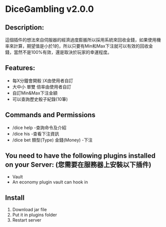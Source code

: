 # DiceGambling v2.0.0

## Description:
這個插件的想法來自伺服器的經濟過度膨脹所以採用系統來回收金錢，如果使用機率來計算，期望值是小於1的，所以只要有Min和Max下注就可以有效的回收金錢，當然不是100%有效，還是取決於玩家的幸運程度。

## Features:
- 每X分鐘會開骰 )X由使用者自訂
- 大中小 單雙 倍率由使用者自訂
- 自訂Min&Max下注金額
- 可以查詢歷史骰子紀錄(10筆)

## Commands and Permissions
- /dice help -查詢命令及介紹
- /dice his -查看下注資訊
- /dice bet 類型(Type) 金錢(Money) -下注

## You need to have the following plugins installed on your Server: (您需要在服務器上安裝以下插件)
- Vault
- An economy plugin vault can hook in

## Install
1. Download jar file
2. Put it in plugins folder
3. Restart server
